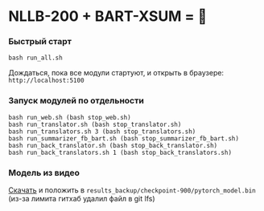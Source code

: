 # NLLB-200 + BART-XSUM = 📄

### Быстрый старт
`bash run_all.sh`

Дождаться, пока все модули стартуют, и открыть в браузере: `http://localhost:5100`


### Запуск модулей по отдельности
```
bash run_web.sh (bash stop_web.sh)
bash run_translator.sh (bash stop_translator.sh)
bash run_translators.sh 3 (bash stop_translators.sh)
bash run_summarizer_fb_bart.sh (bash stop_summarizer_fb_bart.sh)
bash run_back_translator.sh (bash stop_back_translator.sh)
bash run_back_translators.sh 1 (bash stop_back_translators.sh)
```

### Модель из видео

[Скачать](https://drive.google.com/drive/folders/1MC1UmqQcOX6hnhIWzky_8eWtx8rTGVxn?usp=share_link) и положить в `results_backup/checkpoint-900/pytorch_model.bin`
(из-за лимита гитхаб удалил файл в git lfs)
